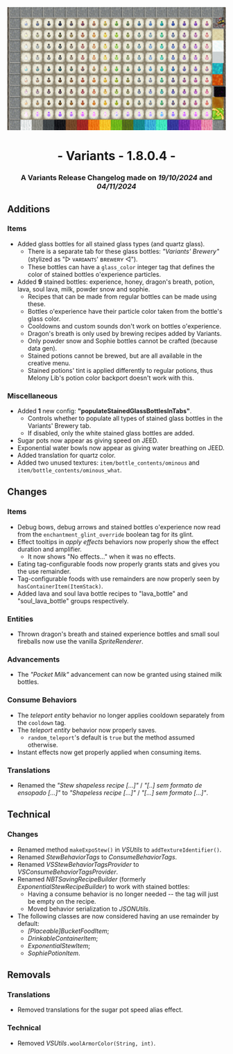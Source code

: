 <center> <img src=ChangelogPhoto.png width="1500"> </center>

# <center>- Variants - 1.8.0.4 -</center>
### <center>A Variants Release Changelog made on *19/10/2024* and *04/11/2024*</center>

## Additions
### Items
- Added glass bottles for all stained glass types (and quartz glass).
  - There is a separate tab for these glass bottles: *"Variants' Brewery"* (stylized as "▷ ᴠᴀʀɪᴀɴᴛꜱ' ʙʀᴇᴡᴇʀʏ ◁").
  - These bottles can have a `glass_color` integer tag that defines the color of stained bottles o'experience particles.
- Added **9** stained bottles: experience, honey, dragon's breath, potion, lava, soul lava, milk, powder snow and sophie.
  - Recipes that can be made from regular bottles can be made using these.
  - Bottles o'experience have their particle color taken from the bottle's glass color.
  - Cooldowns and custom sounds don't work on bottles o'experience.
  - Dragon's breath is only used by brewing recipes added by Variants.
  - Only powder snow and Sophie bottles cannot be crafted (because data gen).
  - Stained potions cannot be brewed, but are all available in the creative menu.
  - Stained potions' tint is applied differently to regular potions, thus Melony Lib's potion color backport doesn't work with this.

### Miscellaneous
- Added **1** new config: **"populateStainedGlassBottlesInTabs"**.
  - Controls whether to populate all types of stained glass bottles in the Variants' Brewery tab.
  - If disabled, only the white stained glass bottles are added.
- Sugar pots now appear as giving speed on JEED.
- Exponential water bowls now appear as giving water breathing on JEED.
- Added translation for quartz color.
- Added two unused textures: `item/bottle_contents/ominous` and `item/bottle_contents/ominous_what`.

## Changes
### Items
- Debug bows, debug arrows and stained bottles o'experience now read from the `enchantment_glint_override` boolean tag for its glint.
- Effect tooltips in *apply effects* behaviors now properly show the effect duration and amplifier.
  - It now shows "No effects..." when it was no effects.
- Eating tag-configurable foods now properly grants stats and gives you the use remainder.
- Tag-configurable foods with use remainders are now properly seen by `hasContainerItem(ItemStack)`.
- Added lava and soul lava bottle recipes to "lava_bottle" and "soul_lava_bottle" groups respectively.

### Entities
- Thrown dragon's breath and stained experience bottles and small soul fireballs now use the vanilla *SpriteRenderer*.

### Advancements
- The *"Pocket Milk"* advancement can now be granted using stained milk bottles.

### Consume Behaviors
- The *teleport entity* behavior no longer applies cooldown separately from the `cooldown` tag.
- The *teleport entity* behavior now properly saves.
  - `random_teleport`'s default is `true` but the method assumed otherwise.
- Instant effects now get properly applied when consuming items.

### Translations
- Renamed the *"Stew shapeless recipe [...]"* / *"[..] sem formato de ensopado [...]"* to *"Shapeless recipe [...]"* / *"[...] sem formato [...]"*.

## Technical
### Changes
- Renamed method `makeExpoStew()` in *VSUtils* to `addTextureIdentifier()`.
- Renamed *StewBehaviorTags* to *ConsumeBehaviorTags*.
- Renamed *VSStewBehaviorTagsProvider* to *VSConsumeBehaviorTagsProvider*.
- Renamed *NBTSavingRecipeBuilder* (formerly *ExponentialStewRecipeBuilder*) to work with stained bottles:
  - Having a consume behavior is no longer needed -- the tag will just be empty on the recipe.
  - Moved behavior serialization to *JSONUtils*.
- The following classes are now considered having an use remainder by default:
  - *[Placeable]BucketFoodItem*;
  - *DrinkableContainerItem*;
  - *ExponentialStewItem*;
  - *SophiePotionItem*.

## Removals
### Translations
- Removed translations for the sugar pot speed alias effect.

### Technical
- Removed *VSUtils*`.woolArmorColor(String, int)`.